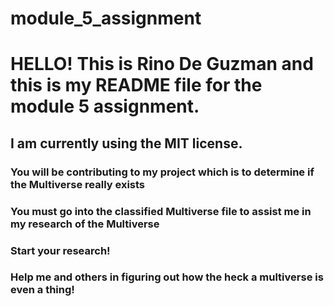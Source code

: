 # module_5_assignment
# HELLO! This is Rino De Guzman and this is my README file for the module 5 assignment. 
## I am currently using the MIT license.
### You will be contributing to my project which is to determine if the Multiverse really exists
### You must go into the classified Multiverse file to assist me in my research of the Multiverse
### Start your research!
### Help me and others in figuring out how the heck a multiverse is even a thing!
